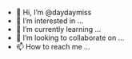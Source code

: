 - 👋 Hi, I’m @daydaymiss
- 👀 I’m interested in ...
- 🌱 I’m currently learning ...
- 💞️ I’m looking to collaborate on ...
- 📫 How to reach me ...

<!---
daydaymiss/daydaymiss is a ✨ special ✨ repository because its `README.md` (this file) appears on your GitHub profile.
You can click the Preview link to take a look at your changes.
--->
